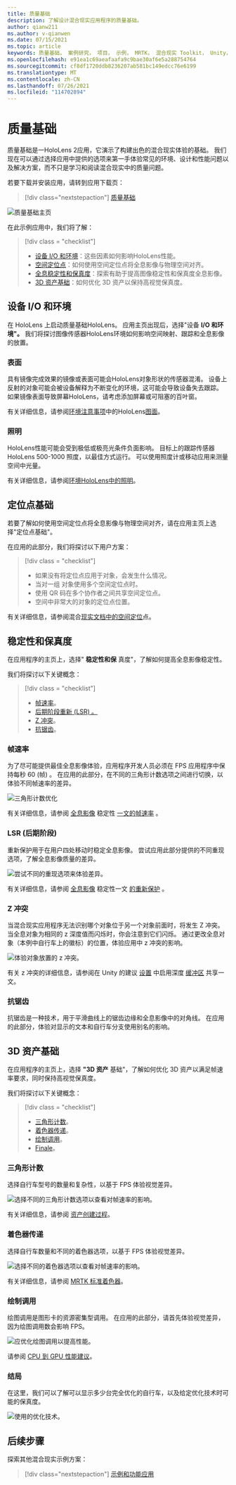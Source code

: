 ```yaml
---
title: 质量基础
description: 了解设计混合现实应用程序的质量基础。
author: qianw211
ms.author: v-qianwen
ms.date: 07/15/2021
ms.topic: article
keywords: 质量基础， 案例研究， 项目， 示例， MRTK， 混合现实 Toolkit， Unity， 示例应用， 示例应用， 开源， Microsoft Store， HoloLens， 混合现实头戴显示设备， Windows 混合现实头戴显示设备， 虚拟现实头戴显示设备
ms.openlocfilehash: e91ea1c69aeafaafa9c9bae30af6e5a288754764
ms.sourcegitcommit: cf8df1720ddb8236207ab581bc149edcc76e6199
ms.translationtype: MT
ms.contentlocale: zh-CN
ms.lasthandoff: 07/26/2021
ms.locfileid: "114702894"
---
```

# <a name="quality-fundamentals"></a>质量基础

质量基础是一HoloLens 2应用，它演示了构建出色的混合现实体验的基础。  我们现在可以通过选择应用中提供的选项来第一手体验常见的环境、设计和性能问题以及解决方案，而不只是学习和阅读混合现实中的质量问题。

若要下载并安装应用，请转到应用下载页：

> [!div class="nextstepaction"]
> [质量基础](https://www.microsoft.com/p/quality-fundamentals/9mwz852q88fw?activetab=pivot:overviewtab)

![质量基础主页](images\qf-homepage.jpg)

在此示例应用中，我们将了解：

>[!div class = "checklist"]
> * [设备 I/O 和环境](#device-io-and-environment)：这些因素如何影响HoloLens性能。
> * [空间定位点](#anchor-fundamentals)：如何使用空间定位点将全息影像与物理空间对齐。
> * [全息稳定性和保真度](#stability-and-fidelity)：探索有助于提高图像稳定性和保真度全息影像。
> * [3D 资产基础](#3d-asset-fundamentals)：如何优化 3D 资产以保持高视觉保真度。 

## <a name="device-io-and-environment"></a>设备 I/O 和环境

在 HoloLens 上启动质量基础HoloLens。 应用主页出现后，选择"设备 **I/O 和环境"。**  我们将探讨图像传感器HoloLens环境如何影响空间映射、跟踪和全息影像的放置。 

### <a name="surfaces"></a>表面

具有镜像完成效果的镜像或表面可能会HoloLens对象形状的传感器混淆。  设备上反射的对象可能会被设备解释为不断变化的环境，这可能会导致设备失去跟踪。  如果镜像表面导致屏幕HoloLens，请考虑添加屏幕或可阻塞的百叶窗。

有关详细信息，请参阅[环境注意事项](/hololens/hololens-environment-considerations#surfaces-in-a-space)中的HoloLens[图面](/hololens/hololens-environment-considerations)。

### <a name="lighting"></a>照明

HoloLens性能可能会受到极低或极亮光条件负面影响。  目标上的跟踪传感器HoloLens 500-1000 照度，以最佳方式运行。 可以使用照度计或移动应用来测量空间中光量。

有关详细信息，请参阅[环境HoloLens](/hololens/hololens-environment-considerations?branch=pr-en-us-3071#lighting)[中的照明](/hololens/hololens-environment-considerations)。

## <a name="anchor-fundamentals"></a>定位点基础

若要了解如何使用空间定位点将全息影像与物理空间对齐，请在应用主页上选择"定位点基础"。

在应用的此部分，我们将探讨以下用户方案：

>[!div class = "checklist"]
> * 如果没有将定位点应用于对象，会发生什么情况。
> * 当对一组 对象使用多个空间定位点时。
> * 使用 QR 码在多个协作者之间共享空间定位点。
> * 空间中非常大的对象的定位点位置。

有关详细信息，请参阅混合[现实文档中](/windows/mixed-reality/design/spatial-anchors)[的空间定位](/windows/mixed-reality/design/spatial-anchors)点。

## <a name="stability-and-fidelity"></a>稳定性和保真度

在应用程序的主页上，选择" **稳定性和保** 真度"，了解如何提高全息影像稳定性。

我们将探讨以下关键概念：

>[!div class = "checklist"]
> * [帧速率](#frame-rate)。
> * [后期阶段重新 (LSR) 。 ](#late-stage-reprojection-lsr)
> * [Z 冲突](#z-fighting)。
> * [抗锯齿](#anti-aliasing)。

### <a name="frame-rate"></a>帧速率

为了尽可能提供最佳全息影像体验，应用程序开发人员必须在 FPS 应用程序中保持每秒 60 (帧) 。  在应用的此部分，在不同的三角形计数选项之间进行切换，以体验不同帧速率的差异。

![三角形计数优化](images\qf-triangle-count-optimization.png)

有关详细信息，请参阅 [全息影像](/windows/mixed-reality/develop/platform-capabilities-and-apis/hologram-stability#frame-rate) 稳定性 [一文的帧速率](/windows/mixed-reality/develop/platform-capabilities-and-apis/hologram-stability) 。

### <a name="late-stage-reprojection-lsr"></a>LSR (后期阶段) 

重新保护用于在用户四处移动时稳定全息影像。  尝试应用此部分提供的不同重现选项，了解全息影像质量的差异。

![尝试不同的重现选项来体验差异。](images\qf-lsr-modes.jpg)

有关详细信息，请参阅 [全息影像](/windows/mixed-reality/develop/platform-capabilities-and-apis/hologram-stability#reprojection) 稳定性一文 [的重新保护](/windows/mixed-reality/develop/platform-capabilities-and-apis/hologram-stability) 。

### <a name="z-fighting"></a>Z 冲突

当混合现实应用程序无法识别哪个对象位于另一个对象前面时，将发生 Z 冲突。  当全息对象为相同的 z 深度值而闪烁时，你会注意到它们闪烁。  通过更改全息对象（本例中自行车上的徽标）的位置，体验应用中 z 冲突的影响。

![体验对象放置的 z 冲突。](images\qf-z-fighting.jpg)

有关 z 冲突的详细信息，请参阅在 Unity 的建议 [设置](/windows/mixed-reality/develop/unity/recommended-settings-for-unity#enable-depth-buffer-sharing) 中启用深度 [缓冲区](/windows/mixed-reality/develop/unity/recommended-settings-for-unity) 共享一文。

### <a name="anti-aliasing"></a>抗锯齿

抗锯齿是一种技术，用于平滑曲线上的锯齿边缘和全息影像中的对角线。  在应用的此部分，体验对显示的文本和自行车分支使用别名的影响。  

## <a name="3d-asset-fundamentals"></a>3D 资产基础

在应用程序的主页上，选择 **"3D 资产** 基础"，了解如何优化 3D 资产以满足帧速率要求，同时保持高视觉保真度。

我们将探讨以下关键概念：

>[!div class = "checklist"]
> * [三角形计数](#triangle-count)。
> * [着色器传递](#shader-passes)。
> * [绘制调用](#draw-calls)。
> * [Finale](#finale)。

### <a name="triangle-count"></a>三角形计数

选择自行车型号的数量和复杂性，以基于 FPS 体验视觉差异。

![选择不同的三角形计数选项以查看对帧速率的影响。](images\qf-3d-asset-visible-triangles.jpg)

有关详细信息，请参阅 [资产创建过程](/windows/mixed-reality/design/asset-creation-process)。

### <a name="shader-passes"></a>着色器传递

选择自行车数量和不同的着色器选项，以基于 FPS 体验视觉差异。

![选择不同的着色器选项以查看对帧速率的影响。](images\qf-3d-asset-shader-complexity.jpg)

有关详细信息，请参阅 [MRTK 标准着色器](/windows/mixed-reality/mrtk-unity/features/rendering/mrtk-standard-shader)。

### <a name="draw-calls"></a>绘制调用

绘图调用是图形卡的资源密集型调用。  在应用的此部分，请首先体验视觉差异，因为绘图调用数会影响 FPS。

![应优化绘图调用以提高性能。](images\qf-3d-asset-draw-calls.jpg)

请参阅 [CPU 到 GPU 性能建议](/windows/mixed-reality/develop/unity/performance-recommendations-for-unity#cpu-to-gpu-performance-recommendations)。

### <a name="finale"></a>结局

在这里，我们可以了解可以显示多少台完全优化的自行车，以及给定优化技术时可能的保真度。

![使用的优化技术。](images\qf-3d-asset-finale.jpg)

## <a name="next-steps"></a>后续步骤

探索其他混合现实示例方案：

   > [!div class="nextstepaction"]
   > [示例和功能应用](../features-and-samples.md)